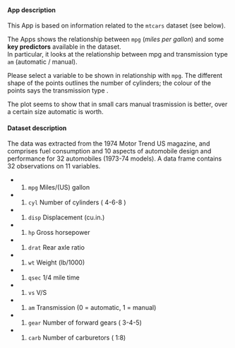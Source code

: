 #### App description

This App is based on information related to the `mtcars` dataset (see
below).

The Apps shows the relationship between `mpg` (*miles per gallon*) and
some **key predictors** available in the dataset.  
In particular, it looks at the relationship between mpg and transmission
type `am` (automatic / manual).

Please select a variable to be shown in relationship with `mpg`. The
different shape of the points outlines the number of cylinders; the
colour of the points says the transmission type .

The plot seems to show that in small cars manual trasmission is better,
over a certain size automatic is worth.

#### Dataset description

The data was extracted from the 1974 Motor Trend US magazine, and
comprises fuel consumption and 10 aspects of automobile design and
performance for 32 automobiles (1973-74 models). A data frame contains
32 observations on 11 variables.

-   1.  `mpg` Miles/(US) gallon  
-   1.  `cyl` Number of cylinders ( 4-6-8 )  
-   1.  `disp` Displacement (cu.in.)  
-   1.  `hp` Gross horsepower  
-   1.  `drat` Rear axle ratio  
-   1.  `wt` Weight (lb/1000)  
-   1.  `qsec` 1/4 mile time  
-   1.  `vs` V/S  
-   1.  `am` Transmission (0 = automatic, 1 = manual)  
-   1.  `gear` Number of forward gears ( 3-4-5)  
-   1.  `carb` Number of carburetors ( 1:8)
